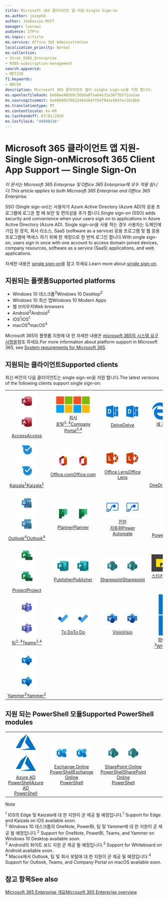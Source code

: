 ```yaml
---
title: Microsoft 365 클라이언트 앱 지원-Single Sign-on
ms.author: josephd
author: JoeDavies-MSFT
manager: laurawi
audience: ITPro
ms.topic: article
ms.service: Office 365 Administration
localization_priority: Normal
ms.collection:
- Strat_O365_Enterprise
- M365-subscription-management
search.appverid:
- MET150
f1.keywords:
- NOCSH
description: Microsoft 365 클라이언트 앱이 single sign-on을 지원 합니다.
ms.openlocfilehash: beb0ae405b9c365da0faa64e31a36f7b571ce1aa
ms.sourcegitcommit: 6e608d957082244d1b4ffb47942e5847ec18c0b9
ms.translationtype: MT
ms.contentlocale: ko-KR
ms.lasthandoff: 07/01/2020
ms.locfileid: "44998516"
---
```

# <a name="microsoft-365-client-app-support--single-sign-on"></a><span data-ttu-id="fb4c8-103">Microsoft 365 클라이언트 앱 지원-Single Sign-on</span><span class="sxs-lookup"><span data-stu-id="fb4c8-103">Microsoft 365 Client App Support — Single Sign-On</span></span>

<span data-ttu-id="fb4c8-104">*이 문서는 Microsoft 365 Enterprise 및 Office 365 Enterprise에 모두 적용 됩니다.*</span><span class="sxs-lookup"><span data-stu-id="fb4c8-104">*This article applies to both Microsoft 365 Enterprise and Office 365 Enterprise.*</span></span>

<span data-ttu-id="fb4c8-105">SSO (Single sign-on)는 사용자가 Azure Active Directory (Azure AD)의 응용 프로그램에 로그온 할 때 보안 및 편의성을 추가 합니다.</span><span class="sxs-lookup"><span data-stu-id="fb4c8-105">Single sign-on (SSO) adds security and convenience when your users sign on to applications in Azure Active Directory (Azure AD).</span></span> <span data-ttu-id="fb4c8-106">Single sign-on을 사용 하는 경우 사용자는 도메인에 가입 된 장치, 회사 리소스, SaaS (software as a service) 응용 프로그램 및 웹 응용 프로그램에 액세스 하기 위해 한 계정으로 한 번씩 로그인 합니다.</span><span class="sxs-lookup"><span data-stu-id="fb4c8-106">With single sign-on, users sign in once with one account to access domain-joined devices, company resources, software as a service (SaaS) applications, and web applications.</span></span>

<span data-ttu-id="fb4c8-107">자세한 내용은 [single sign-on](https://docs.microsoft.com/azure/active-directory/manage-apps/what-is-single-sign-on)을 참고 하세요.</span><span class="sxs-lookup"><span data-stu-id="fb4c8-107">Learn more about [single sign-on](https://docs.microsoft.com/azure/active-directory/manage-apps/what-is-single-sign-on).</span></span>

## <a name="supported-platforms"></a><span data-ttu-id="fb4c8-108">지원되는 플랫폼</span><span class="sxs-lookup"><span data-stu-id="fb4c8-108">Supported platforms</span></span>

 - <span data-ttu-id="fb4c8-109">Windows 10 데스크톱<sup>2</sup></span><span class="sxs-lookup"><span data-stu-id="fb4c8-109">Windows 10 Desktop<sup>2</sup></span></span>
 - <span data-ttu-id="fb4c8-110">Windows 10 최신 앱</span><span class="sxs-lookup"><span data-stu-id="fb4c8-110">Windows 10 Modern Apps</span></span>
 - <span data-ttu-id="fb4c8-111">웹 브라우저</span><span class="sxs-lookup"><span data-stu-id="fb4c8-111">Web browsers</span></span>
 - <span data-ttu-id="fb4c8-112">Android<sup>3</sup></span><span class="sxs-lookup"><span data-stu-id="fb4c8-112">Android<sup>3</sup></span></span>
 - <span data-ttu-id="fb4c8-113">iOS<sup>1</sup></span><span class="sxs-lookup"><span data-stu-id="fb4c8-113">iOS<sup>1</sup></span></span>
 - <span data-ttu-id="fb4c8-114">macOS<sup>4</sup></span><span class="sxs-lookup"><span data-stu-id="fb4c8-114">macOS<sup>4</sup></span></span>

<span data-ttu-id="fb4c8-115">Microsoft 365의 플랫폼 지원에 대 한 자세한 내용은 [microsoft 365의 시스템 요구 사항을](https://products.office.com/office-system-requirements)참조 하세요.</span><span class="sxs-lookup"><span data-stu-id="fb4c8-115">For more information about platform support in Microsoft 365, see [System requirements for Microsoft 365](https://products.office.com/office-system-requirements).</span></span>

## <a name="supported-clients"></a><span data-ttu-id="fb4c8-116">지원되는 클라이언트</span><span class="sxs-lookup"><span data-stu-id="fb4c8-116">Supported clients</span></span>

<span data-ttu-id="fb4c8-117">최신 버전의 다음 클라이언트는 single sign-on을 지원 합니다.</span><span class="sxs-lookup"><span data-stu-id="fb4c8-117">The latest versions of the following clients support single sign-on:</span></span>

| | | | | | |
|:---:|:---:|:---:|:---:|:---:|:---:|
| <span data-ttu-id="fb4c8-118">![Access 아이콘](media/o365-access-64x64.png)</span><span class="sxs-lookup"><span data-stu-id="fb4c8-118">![Access icon](media/o365-access-64x64.png)</span></span> <br> [<span data-ttu-id="fb4c8-119">Access</span><span class="sxs-lookup"><span data-stu-id="fb4c8-119">Access</span></span>](https://products.office.com/access) | <span data-ttu-id="fb4c8-120">![회사 포털 아이콘](media/o365-microsoft-64x64.png)</span><span class="sxs-lookup"><span data-stu-id="fb4c8-120">![Company portal icon](media/o365-microsoft-64x64.png)</span></span> <br> [<span data-ttu-id="fb4c8-121">회사 <br> 포털<sup>3, 4</sup></span><span class="sxs-lookup"><span data-stu-id="fb4c8-121">Company <br> Portal<sup>3,4</sup> </span></span>](https://docs.microsoft.com/intune-user-help/sign-in-to-the-company-portal) | <span data-ttu-id="fb4c8-122">![Delve 아이콘](media/o365-delve-64x64.png)</span><span class="sxs-lookup"><span data-stu-id="fb4c8-122">![Delve icon](media/o365-delve-64x64.png)</span></span> <br> [<span data-ttu-id="fb4c8-123">Delve</span><span class="sxs-lookup"><span data-stu-id="fb4c8-123">Delve</span></span>](https://products.office.com/business/intelligent-search) | <span data-ttu-id="fb4c8-124">![에 지 아이콘](media/o365-edge-64x64.png)</span><span class="sxs-lookup"><span data-stu-id="fb4c8-124">![Edge icon](media/o365-edge-64x64.png)</span></span> <br> [<span data-ttu-id="fb4c8-125">에 지<sup>1</sup></span><span class="sxs-lookup"><span data-stu-id="fb4c8-125">Edge<sup>1</sup></span></span>](https://www.microsoft.com/windows/microsoft-edge) | <span data-ttu-id="fb4c8-126">![Excel 아이콘](media/o365-excel-64x64.png)</span><span class="sxs-lookup"><span data-stu-id="fb4c8-126">![Excel icon](media/o365-excel-64x64.png)</span></span> <br> [<span data-ttu-id="fb4c8-127">Excel</span><span class="sxs-lookup"><span data-stu-id="fb4c8-127">Excel</span></span>](https://products.office.com/excel) 
| <span data-ttu-id="fb4c8-128">![Kaizala 아이콘](media/o365-kaizala-64x64.png)</span><span class="sxs-lookup"><span data-stu-id="fb4c8-128">![Kaizala icon](media/o365-kaizala-64x64.png)</span></span> <br> [<span data-ttu-id="fb4c8-129">Kaizala<sup>1</sup></span><span class="sxs-lookup"><span data-stu-id="fb4c8-129">Kaizala<sup>1</sup></span></span>](https://products.office.com/en/business/microsoft-kaizala) | <span data-ttu-id="fb4c8-130">![Office.com 아이콘](media/o365-office-64x64.png)</span><span class="sxs-lookup"><span data-stu-id="fb4c8-130">![Office.com icon](media/o365-office-64x64.png)</span></span> <br> [<span data-ttu-id="fb4c8-131">Office.com</span><span class="sxs-lookup"><span data-stu-id="fb4c8-131">Office.com</span></span>](https://www.office.com/) | <span data-ttu-id="fb4c8-132">![렌즈 아이콘](media/o365-lens-64x64.png)</span><span class="sxs-lookup"><span data-stu-id="fb4c8-132">![Lens icon](media/o365-lens-64x64.png)</span></span> <br> [<span data-ttu-id="fb4c8-133">Office Lens</span><span class="sxs-lookup"><span data-stu-id="fb4c8-133">Office Lens</span></span>](https://www.microsoft.com/p/office-lens/9wzdncrfj3t8?activetab=pivot%3Aoverviewtab) | <span data-ttu-id="fb4c8-134">![비즈니스용 OneDrive 아이콘](media/o365-OneDrive-64x64.png)</span><span class="sxs-lookup"><span data-stu-id="fb4c8-134">![OneDrive for Business icon](media/o365-OneDrive-64x64.png)</span></span> <br> [<span data-ttu-id="fb4c8-135">OneDrive</span><span class="sxs-lookup"><span data-stu-id="fb4c8-135">OneDrive</span></span>](https://products.office.com/onedrive-for-business/online-cloud-storage) | <span data-ttu-id="fb4c8-136">![OneNote 아이콘](media/o365-OneNote-64x64.png)</span><span class="sxs-lookup"><span data-stu-id="fb4c8-136">![OneNote icon](media/o365-OneNote-64x64.png)</span></span> <br> [<span data-ttu-id="fb4c8-137">OneNote<sup>2</sup></span><span class="sxs-lookup"><span data-stu-id="fb4c8-137">OneNote<sup>2</sup></span></span>](https://products.office.com/onenote) 
| <span data-ttu-id="fb4c8-138">![Outlook 아이콘](media/o365-outlook-64x64.png)</span><span class="sxs-lookup"><span data-stu-id="fb4c8-138">![Outlook icon](media/o365-outlook-64x64.png)</span></span> <br> [<span data-ttu-id="fb4c8-139">Outlook<sup>4</sup></span><span class="sxs-lookup"><span data-stu-id="fb4c8-139">Outlook<sup>4</sup></span></span>](https://products.office.com/outlook) | <span data-ttu-id="fb4c8-140">![Planner 아이콘](media/o365-planner-64x64.png)</span><span class="sxs-lookup"><span data-stu-id="fb4c8-140">![Planner icon](media/o365-planner-64x64.png)</span></span> <br> [<span data-ttu-id="fb4c8-141">Planner</span><span class="sxs-lookup"><span data-stu-id="fb4c8-141">Planner</span></span>](https://products.office.com/business/task-management-software) | <span data-ttu-id="fb4c8-142">![전원 자동화 아이콘](media/o365-flow-64x64.png)</span><span class="sxs-lookup"><span data-stu-id="fb4c8-142">![Power Automate icon](media/o365-flow-64x64.png)</span></span> <br> [<span data-ttu-id="fb4c8-143">전원 <br> 자동화</span><span class="sxs-lookup"><span data-stu-id="fb4c8-143">Power <br> Automate</span></span>](https://flow.microsoft.com) | <span data-ttu-id="fb4c8-144">![PowerBI 아이콘](media/o365-powerbi-64x64.png)</span><span class="sxs-lookup"><span data-stu-id="fb4c8-144">![PowerBI icon](media/o365-powerbi-64x64.png)</span></span> <br> [<span data-ttu-id="fb4c8-145">Power BI<sup>2</sup></span><span class="sxs-lookup"><span data-stu-id="fb4c8-145">Power BI<sup>2</sup></span></span>](https://powerbi.microsoft.com)| <span data-ttu-id="fb4c8-146">![PowerPoint 아이콘](media/o365-powerpoint-64x64.png)</span><span class="sxs-lookup"><span data-stu-id="fb4c8-146">![PowerPoint icon](media/o365-powerpoint-64x64.png)</span></span> <br> [<span data-ttu-id="fb4c8-147">PowerPoint</span><span class="sxs-lookup"><span data-stu-id="fb4c8-147">PowerPoint</span></span>](https://products.office.com/powerpoint) 
| <span data-ttu-id="fb4c8-148">![Project 아이콘](media/o365-project-64x64.png)</span><span class="sxs-lookup"><span data-stu-id="fb4c8-148">![Project icon](media/o365-project-64x64.png)</span></span> <br> [<span data-ttu-id="fb4c8-149">Project</span><span class="sxs-lookup"><span data-stu-id="fb4c8-149">Project</span></span>](https://products.office.com/project) | <span data-ttu-id="fb4c8-150">![Publisher 아이콘](media/o365-publisher-64x64.png)</span><span class="sxs-lookup"><span data-stu-id="fb4c8-150">![Publisher icon](media/o365-publisher-64x64.png)</span></span> <br> [<span data-ttu-id="fb4c8-151">Publisher</span><span class="sxs-lookup"><span data-stu-id="fb4c8-151">Publisher</span></span>](https://products.office.com/publisher) | <span data-ttu-id="fb4c8-152">![SharePoint 아이콘](media/o365-sharepoint-64x64.png)</span><span class="sxs-lookup"><span data-stu-id="fb4c8-152">![SharePoint icon](media/o365-sharepoint-64x64.png)</span></span> <br> [<span data-ttu-id="fb4c8-153">Sharepoint</span><span class="sxs-lookup"><span data-stu-id="fb4c8-153">Sharepoint</span></span>](https://products.office.com/sharepoint) | <span data-ttu-id="fb4c8-154">![스티커 메모 아이콘](media/o365-stickynotes-64x64.png)</span><span class="sxs-lookup"><span data-stu-id="fb4c8-154">![Sticky Notes icon](media/o365-stickynotes-64x64.png)</span></span> <br> [<span data-ttu-id="fb4c8-155">스티커 메모</span><span class="sxs-lookup"><span data-stu-id="fb4c8-155">Sticky Notes</span></span>](https://www.microsoft.com/p/microsoft-sticky-notes/9nblggh4qghw)  | <span data-ttu-id="fb4c8-156">![Sway 아이콘](media/o365-sway-64x64.png)</span><span class="sxs-lookup"><span data-stu-id="fb4c8-156">![Sway icon](media/o365-sway-64x64.png)</span></span> <br> [<span data-ttu-id="fb4c8-157">Sway</span><span class="sxs-lookup"><span data-stu-id="fb4c8-157">Sway</span></span>](https://sway.com) 
| <span data-ttu-id="fb4c8-158">![Teams 아이콘](media/o365-teams-64x64.png)</span><span class="sxs-lookup"><span data-stu-id="fb4c8-158">![Teams icon](media/o365-teams-64x64.png)</span></span> <br> [<span data-ttu-id="fb4c8-159">팀<sup>2, 4</sup></span><span class="sxs-lookup"><span data-stu-id="fb4c8-159">Teams<sup>2,4</sup></span></span>](https://products.office.com/microsoft-teams/group-chat-software) | <span data-ttu-id="fb4c8-160">![할 일 아이콘](media/o365-todo-64x64.png)</span><span class="sxs-lookup"><span data-stu-id="fb4c8-160">![To Do icon](media/o365-todo-64x64.png)</span></span> <br> [<span data-ttu-id="fb4c8-161">To Do</span><span class="sxs-lookup"><span data-stu-id="fb4c8-161">To Do</span></span>](https://todo.microsoft.com) | <span data-ttu-id="fb4c8-162">![Visio 아이콘](media/o365-visio-64x64.png)</span><span class="sxs-lookup"><span data-stu-id="fb4c8-162">![Visio icon](media/o365-visio-64x64.png)</span></span> <br> [<span data-ttu-id="fb4c8-163">Visio</span><span class="sxs-lookup"><span data-stu-id="fb4c8-163">Visio</span></span>](https://products.office.com/visio/flowchart-software) | <span data-ttu-id="fb4c8-164">![Whiteboard 아이콘](media/o365-whiteboard-64x64.png)</span><span class="sxs-lookup"><span data-stu-id="fb4c8-164">![Whiteboard icon](media/o365-whiteboard-64x64.png)</span></span> <br> [<span data-ttu-id="fb4c8-165">화이트 보드<sup>3</sup></span><span class="sxs-lookup"><span data-stu-id="fb4c8-165">Whiteboard<sup>3</sup></span></span>](https://whiteboard.microsoft.com/) | <span data-ttu-id="fb4c8-166">![Word 아이콘](media/o365-word-64x64.png)</span><span class="sxs-lookup"><span data-stu-id="fb4c8-166">![Word icon](media/o365-word-64x64.png)</span></span> <br> [<span data-ttu-id="fb4c8-167">Word</span><span class="sxs-lookup"><span data-stu-id="fb4c8-167">Word</span></span>](https://products.office.com/word) 
| <span data-ttu-id="fb4c8-168">![Yammer 아이콘](media/o365-yammer-64x64.png)</span><span class="sxs-lookup"><span data-stu-id="fb4c8-168">![Yammer icon](media/o365-yammer-64x64.png)</span></span> <br> [<span data-ttu-id="fb4c8-169">Yammer<sup>2</sup></span><span class="sxs-lookup"><span data-stu-id="fb4c8-169">Yammer<sup>2</sup></span></span>](https://products.office.com/yammer/yammer-overview) |

## <a name="supported-powershell-modules"></a><span data-ttu-id="fb4c8-170">지원 되는 PowerShell 모듈</span><span class="sxs-lookup"><span data-stu-id="fb4c8-170">Supported PowerShell modules</span></span>

| | | | | | |
|:---:|:---:|:---:|:---:|:---:|:---:|
| <span data-ttu-id="fb4c8-171">![Azure 아이콘](media/o365-azure-64x64.png)</span><span class="sxs-lookup"><span data-stu-id="fb4c8-171">![Azure icon](media/o365-azure-64x64.png)</span></span> <br> [<span data-ttu-id="fb4c8-172">Azure AD <br> PowerShell</span><span class="sxs-lookup"><span data-stu-id="fb4c8-172">Azure AD <br> PowerShell</span></span>](https://docs.microsoft.com/powershell/azure/active-directory/overview?view=azureadps-2.0) | <span data-ttu-id="fb4c8-173">![Exchange 아이콘](media/o365-exchange-64x64.png)</span><span class="sxs-lookup"><span data-stu-id="fb4c8-173">![Exchange icon](media/o365-exchange-64x64.png)</span></span> <br> [<span data-ttu-id="fb4c8-174">Exchange Online <br> PowerShell</span><span class="sxs-lookup"><span data-stu-id="fb4c8-174">Exchange Online <br> PowerShell</span></span>](https://docs.microsoft.com/powershell/exchange/exchange-online/exchange-online-powershell?view=exchange-ps) | <span data-ttu-id="fb4c8-175">![SharePoint 아이콘](media/o365-sharepoint-64x64.png)</span><span class="sxs-lookup"><span data-stu-id="fb4c8-175">![SharePoint icon](media/o365-sharepoint-64x64.png)</span></span> <br> [<span data-ttu-id="fb4c8-176">SharePoint Online <br> PowerShell</span><span class="sxs-lookup"><span data-stu-id="fb4c8-176">SharePoint Online <br> PowerShell</span></span>](https://docs.microsoft.com/powershell/sharepoint/sharepoint-online/connect-sharepoint-online)

> [!NOTE]
> <span data-ttu-id="fb4c8-177"><sup>1</sup> IOS의 Edge 및 Kaizala에 대 한 지원이 곧 제공 될 예정입니다.</span><span class="sxs-lookup"><span data-stu-id="fb4c8-177"><sup>1</sup> Support for Edge and Kaizala on iOS available soon.</span></span> <br>
> <span data-ttu-id="fb4c8-178"><sup>2</sup> Windows 10 데스크톱의 OneNote, PowerBI, 팀 및 Yammer에 대 한 지원이 곧 제공 될 예정입니다.</span><span class="sxs-lookup"><span data-stu-id="fb4c8-178"><sup>2</sup> Support for OneNote, PowerBI, Teams, and Yammer on Windows 10 Desktop available soon.</span></span> <br>
> <span data-ttu-id="fb4c8-179"><sup>3</sup> Android의 화이트 보드 지원 곧 제공 될 예정입니다.</span><span class="sxs-lookup"><span data-stu-id="fb4c8-179"><sup>3</sup> Support for Whiteboard on Android available soon.</span></span> <br>
> <span data-ttu-id="fb4c8-180"><sup>4</sup> Macos에서 Outlook, 팀 및 회사 포털에 대 한 지원이 곧 제공 될 예정입니다.</span><span class="sxs-lookup"><span data-stu-id="fb4c8-180"><sup>4</sup> Support for Outlook, Teams, and Company Portal on macOS available soon.</span></span> <br>

## <a name="see-also"></a><span data-ttu-id="fb4c8-181">참고 항목</span><span class="sxs-lookup"><span data-stu-id="fb4c8-181">See also</span></span>

[<span data-ttu-id="fb4c8-182">Microsoft 365 Enterprise 개요</span><span class="sxs-lookup"><span data-stu-id="fb4c8-182">Microsoft 365 Enterprise overview</span></span>](https://docs.microsoft.com/microsoft-365/enterprise/microsoft-365-overview)
